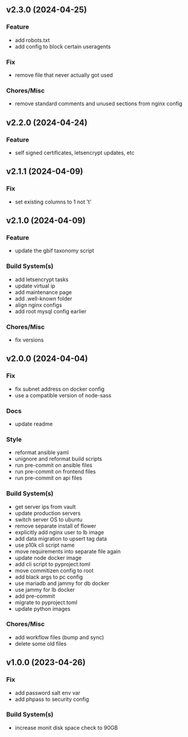 ## v2.3.0 (2024-04-25)

### Feature

- add robots.txt
- add config to block certain useragents

### Fix

- remove file that never actually got used

### Chores/Misc

- remove standard comments and unused sections from nginx config

## v2.2.0 (2024-04-24)

### Feature

- self signed certificates, letsencrypt updates, etc

## v2.1.1 (2024-04-09)

### Fix

- set existing columns to 1 not 't'

## v2.1.0 (2024-04-09)

### Feature

- update the gbif taxonomy script

### Build System(s)

- add letsencrypt tasks
- update virtual ip
- add maintenance page
- add .well-known folder
- align nginx configs
- add root mysql config earlier

### Chores/Misc

- fix versions

## v2.0.0 (2024-04-04)

### Fix

- fix subnet address on docker config
- use a compatible version of node-sass

### Docs

- update readme

### Style

- reformat ansible yaml
- unignore and reformat build scripts
- run pre-commit on ansible files
- run pre-commit on frontend files
- run pre-commit on api files

### Build System(s)

- get server ips from vault
- update production servers
- switch server OS to ubuntu
- remove separate install of flower
- explicitly add nginx user to lb image
- add data migration to upsert tag data
- use p10k cli script name
- move requirements into separate file again
- update node docker image
- add cli script to pyproject.toml
- move commitizen config to root
- add black args to pc config
- use mariadb and jammy for db docker
- use jammy for lb docker
- add pre-commit
- migrate to pyproject.toml
- update python images

### Chores/Misc

- add workflow files (bump and sync)
- delete some old files

## v1.0.0 (2023-04-26)

### Fix

- add password salt env var
- add phpass to security config

### Build System(s)

- increase monit disk space check to 90GB
